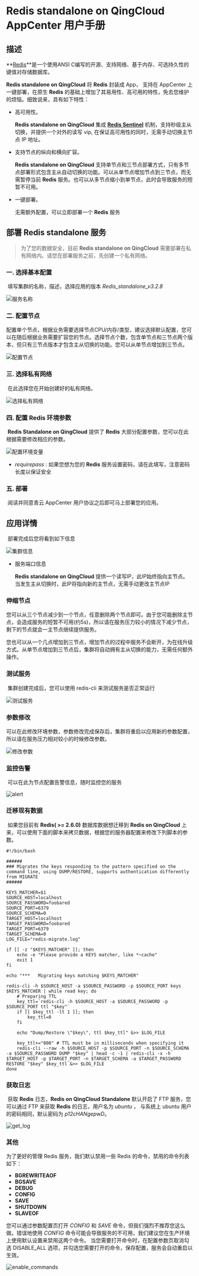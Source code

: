 # Redis standalone on QingCloud AppCenter 用户手册

## 描述

   **[Redis](https://redis.io/)**是一个使用ANSI C编写的开源、支持网络、基于内存、可选持久性的键值对存储数据库。

**Redis standalone on QingCloud** 将 **Redis** 封装成 App， 支持在 AppCenter 上一键部署，在原生 **Redis** 的基础上增加了其易用性、高可用的特性，免去您维护的烦恼。细致说来，具有如下特性：

- 高可用性。

  **Redis standalone on QingCloud** 集成 **[Redis Sentinel](https://redis.io/topics/sentinel)** 机制，支持秒级主从切换，并提供一个对外的读写 vip, 在保证高可用性的同时，无需手动切换主节点 IP 地址。

- 支持节点的纵向和横向扩容。

  **Redis standalone on QingCloud** 支持单节点和三节点部署方式，只有多节点部署形式包含主从自动切换的功能。可以从单节点增加节点到三节点，而无需暂停当前 **Redis** 服务。也可以从多节点缩小到单节点，此时会导致服务的短暂不可用。

- 一键部署。 

  无需额外配置，可以立即部署一个 **Redis** 服务



## 部署 **Redis standalone** 服务

> 为了您的数据安全，目前 **Redis standalone on QingCloud** 需要部署在私有网络内。请您在部署服务之前，先创建一个私有网络。



### 一. 选择基本配置

​      填写集群的名称，描述，选择应用的版本 _Redis_standalone_v3.2.8_

![服务名称](../../images/redis-standalone/base_step_1.png)

### 二. 配置节点

​        配置单个节点，根据业务需要选择节点CPU/内存/类型，建议选择默认配置，您可以在随后根据业务需要扩容您的节点。选择节点个数，包含单节点和三节点两个版本，但只有三节点版本才包含主从切换的功能。您可以从单节点增加到三节点。

![配置节点](../../images/redis-standalone/base_step_2.png)

### 三. 选择私有网络

​     在此选择您在开始创建好的私有网络。

![选择私有网络](../../images/redis-standalone/base_step_3.png)

### 四. 配置 Redis 环境参数

​       **Redis Standalone on QingCloud** 提供了 **Redis** 大部分配置参数，您可以在此根据需要修改相应的参数。

![配置环境变量](../../images/redis-standalone/base_step_4.png)

- _requirepass_ : 如果您想为您的 **Redis** 服务设置密码，请在此填写，注意密码长度以保证安全



### 五. 部署

​       阅读并同意青云 AppCenter 用户协议之后即可马上部署您的应用。



## 应用详情

​	部署完成后您将看到如下信息

![集群信息](../../images/redis-standalone/cluster_info.png)



- 服务端口信息

  **Redis standalone on QingCloud** 提供一个读写IP，此IP始终指向主节点。当发生主从切换时，此IP将指向新的主节点，无需手动更改主节点IP

### 伸缩节点

​	您可以从三个节点减少到一个节点，任意删除两个节点即可。由于您可能删除主节点，会造成服务的短暂不可用(约5s)，所以请在服务压力较小的情况下减少节点，剩下的节点就会一主节点继续提供服务。

​	您也可以从一个几点增加到三节点，增加节点的过程中服务不会断开，为在线升级方式。从单节点增加到三节点后，集群将自动拥有主从切换的能力，无需任何额外操作。



### 测试服务

​	集群创建完成后，您可以使用 redis-cli 来测试服务是否正常运行

![测试服务](../../images/redis-standalone/test_redis.png)



### 参数修改

​	可以在此修改环境参数，参数修改完成保存后，集群将重启以应用新的参数配置，所以请在服务压力相对较小的时候修改参数。

![修改参数](../../images/redis-standalone/change_env.png)



### 监控告警

​	可以在此为节点配置告警信息，随时监控您的服务

![alert](../../images/redis-standalone/alert.png)



### 迁移现有数据

​	如果您目前有 **Redis( >= 2.6.0)** 数据库数据想迁移到 **Redis on QingCloud** 上来，可以使用下面的脚本来拷贝数据，根据您的服务器配置来修改下列脚本的参数。

```shell
#!/bin/bash

######
###	Migrates the keys responding to the pattern specified on the command line, using DUMP/RESTORE, supports authentication differently from MIGRATE
######

KEYS_MATCHER=$1
SOURCE_HOST=localhost
SOURCE_PASSWORD=foobared
SOURCE_PORT=6379
SOURCE_SCHEMA=0
TARGET_HOST=localhost
TARGET_PASSWORD=foobared
TARGET_PORT=6379
TARGET_SCHEMA=0
LOG_FILE="redis-migrate.log"

if [[ -z "$KEYS_MATCHER" ]]; then
	echo -e "Please provide a KEYS matcher, like *~cache"
	exit 1
fi

echo "***	Migrating keys matching $KEYS_MATCHER"

redis-cli -h $SOURCE_HOST -a $SOURCE_PASSWORD -p $SOURCE_PORT keys $KEYS_MATCHER | while read key; do
	# Preparing TTL
	key_ttl=`redis-cli -h $SOURCE_HOST -a $SOURCE_PASSWORD -p $SOURCE_PORT ttl "$key"`
	if [[ $key_ttl -lt 1 ]]; then
		key_ttl=0
	fi

	echo "Dump/Restore \"$key\", ttl $key_ttl" &>> $LOG_FILE

	key_ttl+="000" # TTL must be in milliseconds when specifying it
	redis-cli --raw -h $SOURCE_HOST -p $SOURCE_PORT -n $SOURCE_SCHEMA -a $SOURCE_PASSWORD DUMP "$key" | head -c -1 | redis-cli -x -h $TARGET_HOST -p $TARGET_PORT -n $TARGET_SCHEMA -a $TARGET_PASSWORD RESTORE "$key" $key_ttl &>> $LOG_FILE
done
```



### 获取日志

​	获取 **Redis** 日志，**Redis on QingCloud Standalone** 默认开启了 FTP 服务，您可以通过 FTP 来获取 **Redis** 的日志，用户名为 _ubuntu_ ， 与系统上 ubuntu 用户的密码相同，默认密码为 _p12cHANgepwD_。

![get_log](../../images/redis-standalone/get_log.png)



### 其他

为了更好的管理 Redis 服务，我们默认禁用一些 Redis 的命令，禁用的命令列表如下：

- **BGREWRITEAOF**
- **BGSAVE**
- **DEBUG**
- **CONFIG**
- **SAVE**
- **SHUTDOWN**
- **SLAVEOF**


您可以通过参数配置页打开 _CONFIG_ 和 _SAVE_ 命令，但我们强烈不推荐您这么做。错误地使用 _CONFIG_ 命令可能会导致服务的不可用，我们建议您在生产环境上使用默认设置来禁用这两个命令。 当您需要打开命令时，在配置参数页取消勾选 DISABLE_ALL 选项，并勾选您需要打开的命令，保存配置，服务会自动重启以生效。

![enable_commands](../../images/redis-standalone/set_commands.png)